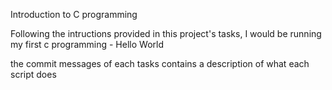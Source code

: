 Introduction to C programming

Following the intructions provided in this project's tasks, I would be running my first c programming - Hello World

the commit messages of each tasks contains a description of what each script does
